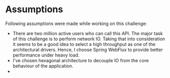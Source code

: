 # Assumptions

Following assumptions were made while working on this challenge:

* There are two million active users who can call this API. The major task of this challenge is to perform network IO.
  Taking that into consideration it seems to be a good idea to select a high throughput as one of the architectural
  drivers.
  Hence, I choose Spring WebFlux to provide better performance under heavy load.
* I've chosen hexagonal architecture to decouple IO from the core behaviour of the application.
* 